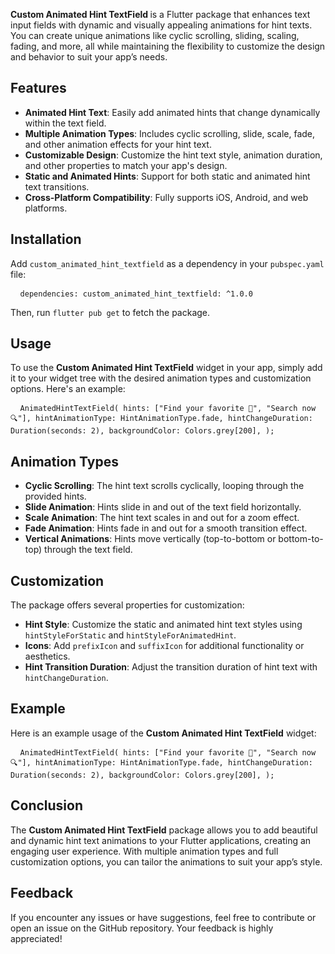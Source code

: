 <p><strong>
  Custom Animated Hint TextField
</strong> 
  is a Flutter package that enhances text input fields with dynamic and visually appealing animations for hint texts. 
  You can create unique animations like cyclic scrolling, sliding, scaling, fading, and more, all while maintaining the flexibility to customize the design and behavior to suit your app’s needs.</p> <h2>Features</h2> <ul> <li><strong>Animated Hint Text</strong>: Easily add animated hints that change dynamically within the text field.</li> <li><strong>Multiple Animation Types</strong>: Includes cyclic scrolling, slide, scale, fade, and other animation effects for your hint text.</li> <li><strong>Customizable Design</strong>: Customize the hint text style, animation duration, and other properties to match your app's design.</li> <li><strong>Static and Animated Hints</strong>: Support for both static and animated hint text transitions.</li> <li><strong>Cross-Platform Compatibility</strong>: Fully supports iOS, Android, and web platforms.</li> </ul> <h2>Installation</h2> <p>Add <code>custom_animated_hint_textfield</code> as a dependency in your <code>pubspec.yaml</code> file:</p> <pre> <code> dependencies: custom_animated_hint_textfield: ^1.0.0 </code> </pre> <p>Then, run <code>flutter pub get</code> to fetch the package.</p> <h2>Usage</h2> <p>To use the <strong>Custom Animated Hint TextField</strong> widget in your app, simply add it to your widget tree with the desired animation types and customization options. Here's an example:</p> <pre> <code> AnimatedHintTextField( hints: ["Find your favorite 🍕", "Search now 🔍"], hintAnimationType: HintAnimationType.fade, hintChangeDuration: Duration(seconds: 2), backgroundColor: Colors.grey[200], ); </code> </pre> <h2>Animation Types</h2> <ul> <li><strong>Cyclic Scrolling</strong>: The hint text scrolls cyclically, looping through the provided hints.</li> <li><strong>Slide Animation</strong>: Hints slide in and out of the text field horizontally.</li> <li><strong>Scale Animation</strong>: The hint text scales in and out for a zoom effect.</li> <li><strong>Fade Animation</strong>: Hints fade in and out for a smooth transition effect.</li> <li><strong>Vertical Animations</strong>: Hints move vertically (top-to-bottom or bottom-to-top) through the text field.</li> </ul> <h2>Customization</h2> <p>The package offers several properties for customization:</p> <ul> <li><strong>Hint Style</strong>: Customize the static and animated hint text styles using <code>hintStyleForStatic</code> and <code>hintStyleForAnimatedHint</code>.</li> <li><strong>Icons</strong>: Add <code>prefixIcon</code> and <code>suffixIcon</code> for additional functionality or aesthetics.</li> <li><strong>Hint Transition Duration</strong>: Adjust the transition duration of hint text with <code>hintChangeDuration</code>.</li> </ul> <h2>Example</h2> <p>Here is an example usage of the <strong>Custom Animated Hint TextField</strong> widget:</p> <pre> <code> AnimatedHintTextField( hints: ["Find your favorite 🍕", "Search now 🔍"], hintAnimationType: HintAnimationType.fade, hintChangeDuration: Duration(seconds: 2), backgroundColor: Colors.grey[200], ); </code> </pre> <h2>Conclusion</h2> <p>The <strong>Custom Animated Hint TextField</strong> package allows you to add beautiful and dynamic hint text animations to your Flutter applications, creating an engaging user experience. With multiple animation types and full customization options, you can tailor the animations to suit your app’s style.</p> <h2>Feedback</h2> <p>If you encounter any issues or have suggestions, feel free to contribute or open an issue on the GitHub repository. Your feedback is highly appreciated!</p>
